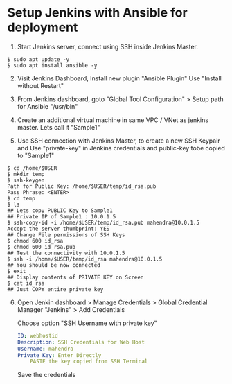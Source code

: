 # Setup Jenkins with Ansible for deployment

1. Start Jenkins server, connect using SSH inside Jenkins Master.

```
$ sudo apt update -y
$ sudo apt install ansible -y
```

2. Visit Jenkins Dashboard, Install new plugin "Ansible Plugin" Use "Install without Restart"

3. From Jenkins dashboard, goto "Global Tool Configuration" > Setup path for Ansible "/usr/bin"

4.  Create an additional virtual machine in same VPC / VNet as jenkins master. Lets call it "Sample1" 

5. Use SSH connection with Jenkins Master, to create a new SSH Keypair and Use "private-key" in Jenkins credentials and public-key tobe copied to "Sample1"

```
$ cd /home/$USER
$ mkdir temp
$ ssh-keygen 
Path for Public Key: /home/$USER/temp/id_rsa.pub
Pass Phrase: <ENTER>
$ cd temp
$ ls
## Lets copy PUBLIC Key to Sample1
## Private IP of Sample1 : 10.0.1.5
$ ssh-copy-id -i /home/$USER/temp/id_rsa.pub mahendra@10.0.1.5
Accept the server thumbprint: YES
## Change File permissions of SSH Keys
$ chmod 600 id_rsa
$ chmod 600 id_rsa.pub
## Test the connectivity with 10.0.1.5
$ ssh -i /home/$USER/temp/id_rsa mahendra@10.0.1.5
## You should be now connected
$ exit
## Display contents of PRIVATE KEY on Screen
$ cat id_rsa
## Just COPY entire private key
```

6.  Open Jenkin dashboard > Manage Credentials > Global Credential Manager "Jenkins" > Add Credentials

    Choose option "SSH Username with private key"

    ```yaml
    ID: webhostid
    Description: SSH Credentials for Web Host
    Username: mahendra
    Private Key: Enter Directly
        PASTE the key copied from SSH Terminal
    ```

    Save the credentials


